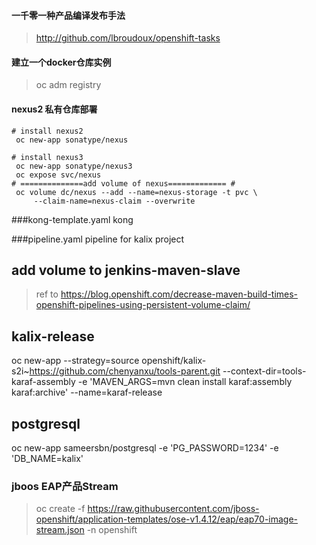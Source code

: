 
#### 一千零一种产品编译发布手法
>http://github.com/lbroudoux/openshift-tasks

#### 建立一个docker仓库实例
> oc adm registry

#### nexus2 私有仓库部署
```batch
# install nexus2
 oc new-app sonatype/nexus

# install nexus3
 oc new-app sonatype/nexus3
 oc expose svc/nexus
# ==============add volume of nexus============= #
 oc volume dc/nexus --add --name=nexus-storage -t pvc \
     --claim-name=nexus-claim --overwrite

```



###kong-template.yaml
kong

###pipeline.yaml
pipeline for kalix project

## add volume to jenkins-maven-slave

> ref to https://blog.openshift.com/decrease-maven-build-times-openshift-pipelines-using-persistent-volume-claim/

## kalix-release
   oc new-app --strategy=source openshift/kalix-s2i~https://github.com/chenyanxu/tools-parent.git --context-dir=tools-karaf-assembly -e 'MAVEN_ARGS=mvn clean install karaf:assembly karaf:archive' --name=karaf-release
## postgresql
   oc new-app sameersbn/postgresql -e 'PG_PASSWORD=1234' -e 'DB_NAME=kalix'


### jboos EAP产品Stream
> oc create -f https://raw.githubusercontent.com/jboss-openshift/application-templates/ose-v1.4.12/eap/eap70-image-stream.json -n openshift



